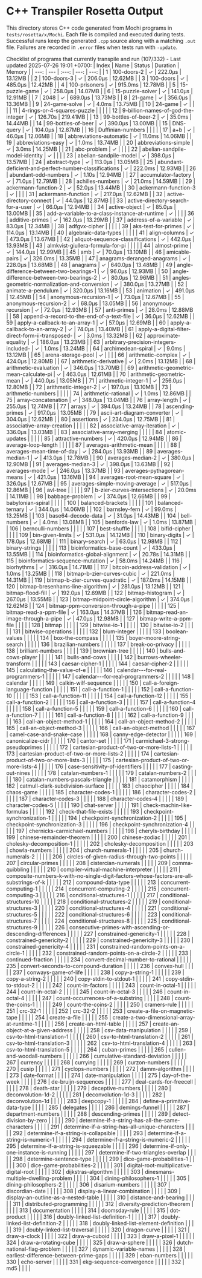 # C++ Transpiler Rosetta Output

This directory stores C++ code generated from Mochi programs in `tests/rosetta/x/Mochi`. Each file is compiled and executed during tests. Successful runs keep the generated `.cpp` source along with a matching `.out` file. Failures are recorded in `.error` files when tests run with `-update`.

Checklist of programs that currently transpile and run (107/332) - Last updated 2025-07-26 19:01 +0700:
| Index | Name | Status | Duration | Memory |
| ---: | --- | :---: | ---: | ---: |
| 1 | 100-doors-2 | ✓ | 222.0µs | 13.12MB |
| 2 | 100-doors-3 | ✓ | 206.0µs | 12.62MB |
| 3 | 100-doors | ✓ | 485.0µs | 12.42MB |
| 4 | 100-prisoners | ✓ | 915.0ms | 12.78MB |
| 5 | 15-puzzle-game | ✓ | 258.0µs | 14.07MB |
| 6 | 15-puzzle-solver | ✓ | 141.0µs | 12.91MB |
| 7 | 2048 | ✓ | 689.0µs | 13.73MB |
| 8 | 21-game | ✓ | 356.0µs | 13.36MB |
| 9 | 24-game-solve | ✓ | 4.0ms | 13.75MB |
| 10 | 24-game | ✓ |  |  |
| 11 | 4-rings-or-4-squares-puzzle |   |  |  |
| 12 | 9-billion-names-of-god-the-integer | ✓ | 126.70s | 219.41MB |
| 13 | 99-bottles-of-beer-2 | ✓ | 35.0ms | 14.44MB |
| 14 | 99-bottles-of-beer | ✓ | 390.0µs | 13.00MB |
| 15 | DNS-query | ✓ | 104.0µs | 12.87MB |
| 16 | Duffinian-numbers |   |  |  |
| 17 | a+b | ✓ | 46.0µs | 12.06MB |
| 18 | abbreviations-automatic | ✓ | 11.0ms | 14.06MB |
| 19 | abbreviations-easy | ✓ | 1.0ms | 13.74MB |
| 20 | abbreviations-simple | ✓ | 3.0ms | 14.25MB |
| 21 | abc-problem | ✓ |  |  |
| 22 | abelian-sandpile-model-identity | ✓ |  |  |
| 23 | abelian-sandpile-model | ✓ | 398.0µs | 13.57MB |
| 24 | abstract-type | ✓ | 113.0µs | 13.05MB |
| 25 | abundant-deficient-and-perfect-number-classifications | ✓ | 222.0ms | 12.93MB |
| 26 | abundant-odd-numbers | ✓ | 1.10s | 12.94MB |
| 27 | accumulator-factory | ✓ | 71.0µs | 12.79MB |
| 28 | achilles-numbers | ✓ | 21.0ms | 14.59MB |
| 29 | ackermann-function-2 | ✓ | 52.0µs | 13.44MB |
| 30 | ackermann-function-3 | ✓ |  |  |
| 31 | ackermann-function | ✓ | 217.0µs | 12.62MB |
| 32 | active-directory-connect | ✓ | 44.0µs | 12.87MB |
| 33 | active-directory-search-for-a-user | ✓ | 66.0µs | 12.94MB |
| 34 | active-object | ✓ | 85.0µs | 13.00MB |
| 35 | add-a-variable-to-a-class-instance-at-runtime | ✓ |  |  |
| 36 | additive-primes | ✓ | 162.0µs | 13.29MB |
| 37 | address-of-a-variable | ✓ | 83.0µs | 12.34MB |
| 38 | adfgvx-cipher |   |  |  |
| 39 | aks-test-for-primes | ✓ | 114.0µs | 13.14MB |
| 40 | algebraic-data-types |   |  |  |
| 41 | align-columns | ✓ | 473.0µs | 13.67MB |
| 42 | aliquot-sequence-classifications | ✓ | 442.0µs | 13.93MB |
| 43 | almkvist-giullera-formula-for-pi |   |  |  |
| 44 | almost-prime | ✓ | 144.0µs | 12.99MB |
| 45 | amb | ✓ | 70.0µs | 13.10MB |
| 46 | amicable-pairs | ✓ | 326.0ms | 13.35MB |
| 47 | anagrams-deranged-anagrams | ✓ | 228.0µs | 13.68MB |
| 48 | anagrams | ✓ | 640.0µs | 13.48MB |
| 49 | angle-difference-between-two-bearings-1 | ✓ | 96.0µs | 12.93MB |
| 50 | angle-difference-between-two-bearings-2 | ✓ | 80.0µs | 12.96MB |
| 51 | angles-geometric-normalization-and-conversion | ✓ | 380.0µs | 13.27MB |
| 52 | animate-a-pendulum | ✓ | 320.0µs | 13.16MB |
| 53 | animation | ✓ | 491.0µs | 12.45MB |
| 54 | anonymous-recursion-1 | ✓ | 73.0µs | 12.67MB |
| 55 | anonymous-recursion-2 | ✓ | 68.0µs | 13.05MB |
| 56 | anonymous-recursion | ✓ | 72.0µs | 12.93MB |
| 57 | anti-primes | ✓ | 28.0ms | 12.88MB |
| 58 | append-a-record-to-the-end-of-a-text-file | ✓ | 36.0µs | 12.62MB |
| 59 | apply-a-callback-to-an-array-1 | ✓ | 57.0µs | 12.69MB |
| 60 | apply-a-callback-to-an-array-2 | ✓ | 74.0µs | 13.40MB |
| 61 | apply-a-digital-filter-direct-form-ii-transposed- | ✓ | 3.0ms | 13.32MB |
| 62 | approximate-equality | ✓ | 186.0µs | 13.23MB |
| 63 | arbitrary-precision-integers-included- | ✓ | 1.0ms | 13.24MB |
| 64 | archimedean-spiral | ✓ | 9.0ms | 13.12MB |
| 65 | arena-storage-pool | ✓ |  |  |
| 66 | arithmetic-complex | ✓ | 424.0µs | 12.80MB |
| 67 | arithmetic-derivative | ✓ | 2.0ms | 13.12MB |
| 68 | arithmetic-evaluation | ✓ | 346.0µs | 13.70MB |
| 69 | arithmetic-geometric-mean-calculate-pi | ✓ | 463.0µs | 12.61MB |
| 70 | arithmetic-geometric-mean | ✓ | 440.0µs | 13.05MB |
| 71 | arithmetic-integer-1 | ✓ | 256.0µs | 12.80MB |
| 72 | arithmetic-integer-2 | ✓ | 197.0µs | 13.10MB |
| 73 | arithmetic-numbers |   |  |  |
| 74 | arithmetic-rational | ✓ | 1.0ms | 12.86MB |
| 75 | array-concatenation | ✓ | 348.0µs | 13.04MB |
| 76 | array-length | ✓ | 255.0µs | 12.74MB |
| 77 | arrays | ✓ | 394.0µs | 13.24MB |
| 78 | ascending-primes | ✓ | 917.0µs | 13.05MB |
| 79 | ascii-art-diagram-converter | ✓ | 304.0µs | 12.62MB |
| 80 | assertions | ✓ | 234.0µs | 12.75MB |
| 81 | associative-array-creation |   |  |  |
| 82 | associative-array-iteration | ✓ | 336.0µs | 13.03MB |
| 83 | associative-array-merging |   |  |  |
| 84 | atomic-updates |   |  |  |
| 85 | attractive-numbers | ✓ | 420.0µs | 12.94MB |
| 86 | average-loop-length |   |  |  |
| 87 | averages-arithmetic-mean |   |  |  |
| 88 | averages-mean-time-of-day | ✓ | 284.0µs | 13.93MB |
| 89 | averages-median-1 | ✓ | 413.0µs | 12.78MB |
| 90 | averages-median-2 | ✓ | 380.0µs | 12.90MB |
| 91 | averages-median-3 | ✓ | 398.0µs | 13.63MB |
| 92 | averages-mode | ✓ | 246.0µs | 13.37MB |
| 93 | averages-pythagorean-means | ✓ | 421.0µs | 13.16MB |
| 94 | averages-root-mean-square | ✓ | 326.0µs | 12.67MB |
| 95 | averages-simple-moving-average | ✓ | 517.0µs | 12.86MB |
| 96 | avl-tree |   |  |  |
| 97 | b-zier-curves-intersections | ✓ | 20.0ms | 14.11MB |
| 98 | babbage-problem | ✓ | 374.0µs | 12.66MB |
| 99 | babylonian-spiral |   |  |  |
| 100 | balanced-brackets |   |  |  |
| 101 | balanced-ternary | ✓ | 344.0µs | 14.06MB |
| 102 | barnsley-fern | ✓ | 99.0ms | 13.25MB |
| 103 | base64-decode-data | ✓ | 31.0µs | 14.43MB |
| 104 | bell-numbers | ✓ | 4.0ms | 13.08MB |
| 105 | benfords-law | ✓ | 1.0ms | 13.87MB |
| 106 | bernoulli-numbers |   |  |  |
| 107 | best-shuffle |   |  |  |
| 108 | bifid-cipher |   |  |  |
| 109 | bin-given-limits | ✓ | 531.0µs | 14.12MB |
| 110 | binary-digits | ✓ | 178.0µs | 12.68MB |
| 111 | binary-search | ✓ | 63.0µs | 12.98MB |
| 112 | binary-strings |   |  |  |
| 113 | bioinformatics-base-count | ✓ | 433.0µs | 13.55MB |
| 114 | bioinformatics-global-alignment | ✓ | 20.78s | 14.31MB |
| 115 | bioinformatics-sequence-mutation | ✓ | 58.0ms | 14.24MB |
| 116 | biorhythms | ✓ | 316.0µs | 14.71MB |
| 117 | bitcoin-address-validation | ✓ | 1.0ms | 13.25MB |
| 118 | bitmap-b-zier-curves-cubic | ✓ | 221.0ms | 14.31MB |
| 119 | bitmap-b-zier-curves-quadratic | ✓ | 187.0ms | 14.15MB |
| 120 | bitmap-bresenhams-line-algorithm | ✓ | 281.0µs | 13.12MB |
| 121 | bitmap-flood-fill | ✓ | 192.0µs | 12.69MB |
| 122 | bitmap-histogram | ✓ | 267.0µs | 13.55MB |
| 123 | bitmap-midpoint-circle-algorithm | ✓ | 374.0µs | 12.62MB |
| 124 | bitmap-ppm-conversion-through-a-pipe |   |  |  |
| 125 | bitmap-read-a-ppm-file | ✓ | 163.0µs | 14.37MB |
| 126 | bitmap-read-an-image-through-a-pipe | ✓ | 47.0µs | 12.98MB |
| 127 | bitmap-write-a-ppm-file |   |  |  |
| 128 | bitmap |   |  |  |
| 129 | bitwise-io-1 |   |  |  |
| 130 | bitwise-io-2 |   |  |  |
| 131 | bitwise-operations |   |  |  |
| 132 | blum-integer |   |  |  |
| 133 | boolean-values |   |  |  |
| 134 | box-the-compass |   |  |  |
| 135 | boyer-moore-string-search |   |  |  |
| 136 | brazilian-numbers |   |  |  |
| 137 | break-oo-privacy |   |  |  |
| 138 | brilliant-numbers |   |  |  |
| 139 | brownian-tree |   |  |  |
| 140 | bulls-and-cows-player |   |  |  |
| 141 | bulls-and-cows |   |  |  |
| 142 | burrows-wheeler-transform |   |  |  |
| 143 | caesar-cipher-1 |   |  |  |
| 144 | caesar-cipher-2 |   |  |  |
| 145 | calculating-the-value-of-e |   |  |  |
| 146 | calendar---for-real-programmers-1 |   |  |  |
| 147 | calendar---for-real-programmers-2 |   |  |  |
| 148 | calendar |   |  |  |
| 149 | calkin-wilf-sequence |   |  |  |
| 150 | call-a-foreign-language-function |   |  |  |
| 151 | call-a-function-1 |   |  |  |
| 152 | call-a-function-10 |   |  |  |
| 153 | call-a-function-11 |   |  |  |
| 154 | call-a-function-12 |   |  |  |
| 155 | call-a-function-2 |   |  |  |
| 156 | call-a-function-3 |   |  |  |
| 157 | call-a-function-4 |   |  |  |
| 158 | call-a-function-5 |   |  |  |
| 159 | call-a-function-6 |   |  |  |
| 160 | call-a-function-7 |   |  |  |
| 161 | call-a-function-8 |   |  |  |
| 162 | call-a-function-9 |   |  |  |
| 163 | call-an-object-method-1 |   |  |  |
| 164 | call-an-object-method-2 |   |  |  |
| 165 | call-an-object-method-3 |   |  |  |
| 166 | call-an-object-method |   |  |  |
| 167 | camel-case-and-snake-case |   |  |  |
| 168 | canny-edge-detector |   |  |  |
| 169 | canonicalize-cidr |   |  |  |
| 170 | cantor-set |   |  |  |
| 171 | carmichael-3-strong-pseudoprimes |   |  |  |
| 172 | cartesian-product-of-two-or-more-lists-1 |   |  |  |
| 173 | cartesian-product-of-two-or-more-lists-2 |   |  |  |
| 174 | cartesian-product-of-two-or-more-lists-3 |   |  |  |
| 175 | cartesian-product-of-two-or-more-lists-4 |   |  |  |
| 176 | case-sensitivity-of-identifiers |   |  |  |
| 177 | casting-out-nines |   |  |  |
| 178 | catalan-numbers-1 |   |  |  |
| 179 | catalan-numbers-2 |   |  |  |
| 180 | catalan-numbers-pascals-triangle |   |  |  |
| 181 | catamorphism |   |  |  |
| 182 | catmull-clark-subdivision-surface |   |  |  |
| 183 | chaocipher |   |  |  |
| 184 | chaos-game |   |  |  |
| 185 | character-codes-1 |   |  |  |
| 186 | character-codes-2 |   |  |  |
| 187 | character-codes-3 |   |  |  |
| 188 | character-codes-4 |   |  |  |
| 189 | character-codes-5 |   |  |  |
| 190 | chat-server |   |  |  |
| 191 | check-machin-like-formulas |   |  |  |
| 192 | check-that-file-exists |   |  |  |
| 193 | checkpoint-synchronization-1 |   |  |  |
| 194 | checkpoint-synchronization-2 |   |  |  |
| 195 | checkpoint-synchronization-3 |   |  |  |
| 196 | checkpoint-synchronization-4 |   |  |  |
| 197 | chernicks-carmichael-numbers |   |  |  |
| 198 | cheryls-birthday |   |  |  |
| 199 | chinese-remainder-theorem |   |  |  |
| 200 | chinese-zodiac |   |  |  |
| 201 | cholesky-decomposition-1 |   |  |  |
| 202 | cholesky-decomposition |   |  |  |
| 203 | chowla-numbers |   |  |  |
| 204 | church-numerals-1 |   |  |  |
| 205 | church-numerals-2 |   |  |  |
| 206 | circles-of-given-radius-through-two-points |   |  |  |
| 207 | circular-primes |   |  |  |
| 208 | cistercian-numerals |   |  |  |
| 209 | comma-quibbling |   |  |  |
| 210 | compiler-virtual-machine-interpreter |   |  |  |
| 211 | composite-numbers-k-with-no-single-digit-factors-whose-factors-are-all-substrings-of-k |   |  |  |
| 212 | compound-data-type |   |  |  |
| 213 | concurrent-computing-1 |   |  |  |
| 214 | concurrent-computing-2 |   |  |  |
| 215 | concurrent-computing-3 |   |  |  |
| 216 | conditional-structures-1 |   |  |  |
| 217 | conditional-structures-10 |   |  |  |
| 218 | conditional-structures-2 |   |  |  |
| 219 | conditional-structures-3 |   |  |  |
| 220 | conditional-structures-4 |   |  |  |
| 221 | conditional-structures-5 |   |  |  |
| 222 | conditional-structures-6 |   |  |  |
| 223 | conditional-structures-7 |   |  |  |
| 224 | conditional-structures-8 |   |  |  |
| 225 | conditional-structures-9 |   |  |  |
| 226 | consecutive-primes-with-ascending-or-descending-differences |   |  |  |
| 227 | constrained-genericity-1 |   |  |  |
| 228 | constrained-genericity-2 |   |  |  |
| 229 | constrained-genericity-3 |   |  |  |
| 230 | constrained-genericity-4 |   |  |  |
| 231 | constrained-random-points-on-a-circle-1 |   |  |  |
| 232 | constrained-random-points-on-a-circle-2 |   |  |  |
| 233 | continued-fraction |   |  |  |
| 234 | convert-decimal-number-to-rational |   |  |  |
| 235 | convert-seconds-to-compound-duration |   |  |  |
| 236 | convex-hull |   |  |  |
| 237 | conways-game-of-life |   |  |  |
| 238 | copy-a-string-1 |   |  |  |
| 239 | copy-a-string-2 |   |  |  |
| 240 | copy-stdin-to-stdout-1 |   |  |  |
| 241 | copy-stdin-to-stdout-2 |   |  |  |
| 242 | count-in-factors |   |  |  |
| 243 | count-in-octal-1 |   |  |  |
| 244 | count-in-octal-2 |   |  |  |
| 245 | count-in-octal-3 |   |  |  |
| 246 | count-in-octal-4 |   |  |  |
| 247 | count-occurrences-of-a-substring |   |  |  |
| 248 | count-the-coins-1 |   |  |  |
| 249 | count-the-coins-2 |   |  |  |
| 250 | cramers-rule |   |  |  |
| 251 | crc-32-1 |   |  |  |
| 252 | crc-32-2 |   |  |  |
| 253 | create-a-file-on-magnetic-tape |   |  |  |
| 254 | create-a-file |   |  |  |
| 255 | create-a-two-dimensional-array-at-runtime-1 |   |  |  |
| 256 | create-an-html-table |   |  |  |
| 257 | create-an-object-at-a-given-address |   |  |  |
| 258 | csv-data-manipulation |   |  |  |
| 259 | csv-to-html-translation-1 |   |  |  |
| 260 | csv-to-html-translation-2 |   |  |  |
| 261 | csv-to-html-translation-3 |   |  |  |
| 262 | csv-to-html-translation-4 |   |  |  |
| 263 | csv-to-html-translation-5 |   |  |  |
| 264 | cuban-primes |   |  |  |
| 265 | cullen-and-woodall-numbers |   |  |  |
| 266 | cumulative-standard-deviation |   |  |  |
| 267 | currency |   |  |  |
| 268 | currying |   |  |  |
| 269 | curzon-numbers |   |  |  |
| 270 | cusip |   |  |  |
| 271 | cyclops-numbers |   |  |  |
| 272 | damm-algorithm |   |  |  |
| 273 | date-format |   |  |  |
| 274 | date-manipulation |   |  |  |
| 275 | day-of-the-week |   |  |  |
| 276 | de-bruijn-sequences |   |  |  |
| 277 | deal-cards-for-freecell |   |  |  |
| 278 | death-star |   |  |  |
| 279 | deceptive-numbers |   |  |  |
| 280 | deconvolution-1d-2 |   |  |  |
| 281 | deconvolution-1d-3 |   |  |  |
| 282 | deconvolution-1d |   |  |  |
| 283 | deepcopy-1 |   |  |  |
| 284 | define-a-primitive-data-type |   |  |  |
| 285 | delegates |   |  |  |
| 286 | demings-funnel |   |  |  |
| 287 | department-numbers |   |  |  |
| 288 | descending-primes |   |  |  |
| 289 | detect-division-by-zero |   |  |  |
| 290 | determine-if-a-string-has-all-the-same-characters |   |  |  |
| 291 | determine-if-a-string-has-all-unique-characters |   |  |  |
| 292 | determine-if-a-string-is-collapsible |   |  |  |
| 293 | determine-if-a-string-is-numeric-1 |   |  |  |
| 294 | determine-if-a-string-is-numeric-2 |   |  |  |
| 295 | determine-if-a-string-is-squeezable |   |  |  |
| 296 | determine-if-only-one-instance-is-running |   |  |  |
| 297 | determine-if-two-triangles-overlap |   |  |  |
| 298 | determine-sentence-type |   |  |  |
| 299 | dice-game-probabilities-1 |   |  |  |
| 300 | dice-game-probabilities-2 |   |  |  |
| 301 | digital-root-multiplicative-digital-root |   |  |  |
| 302 | dijkstras-algorithm |   |  |  |
| 303 | dinesmans-multiple-dwelling-problem |   |  |  |
| 304 | dining-philosophers-1 |   |  |  |
| 305 | dining-philosophers-2 |   |  |  |
| 306 | disarium-numbers |   |  |  |
| 307 | discordian-date |   |  |  |
| 308 | display-a-linear-combination |   |  |  |
| 309 | display-an-outline-as-a-nested-table |   |  |  |
| 310 | distance-and-bearing |   |  |  |
| 311 | distributed-programming |   |  |  |
| 312 | diversity-prediction-theorem |   |  |  |
| 313 | documentation |   |  |  |
| 314 | doomsday-rule |   |  |  |
| 315 | dot-product |   |  |  |
| 316 | doubly-linked-list-definition-1 |   |  |  |
| 317 | doubly-linked-list-definition-2 |   |  |  |
| 318 | doubly-linked-list-element-definition |   |  |  |
| 319 | doubly-linked-list-traversal |   |  |  |
| 320 | dragon-curve |   |  |  |
| 321 | draw-a-clock |   |  |  |
| 322 | draw-a-cuboid |   |  |  |
| 323 | draw-a-pixel-1 |   |  |  |
| 324 | draw-a-rotating-cube |   |  |  |
| 325 | draw-a-sphere |   |  |  |
| 326 | dutch-national-flag-problem |   |  |  |
| 327 | dynamic-variable-names |   |  |  |
| 328 | earliest-difference-between-prime-gaps |   |  |  |
| 329 | eban-numbers |   |  |  |
| 330 | echo-server |   |  |  |
| 331 | ekg-sequence-convergence |   |  |  |
| 332 | md5 |   |  |  |
